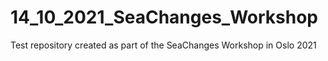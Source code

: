 # 14_10_2021_SeaChanges_Workshop
Test repository created as part of the SeaChanges Workshop in Oslo 2021
